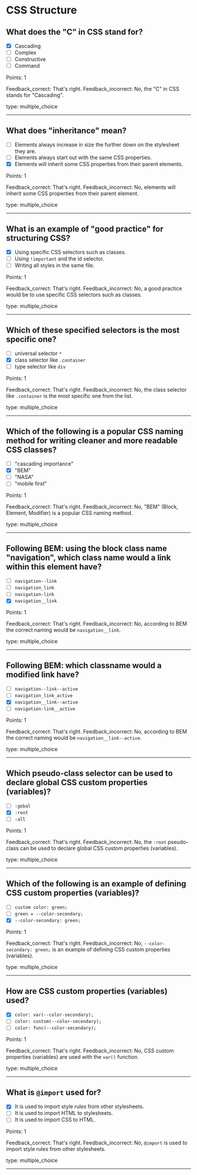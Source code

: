 # CSS Structure

## What does the "C" in CSS stand for?

- [x] Cascading
- [ ] Complex
- [ ] Constructive
- [ ] Command

Points: 1

Feedback_correct: That's right.
Feedback_incorrect: No, the "C" in CSS stands for "Cascading".

type: multiple_choice

---

## What does "inheritance" mean?

- [ ] Elements always increase in size the further down on the stylesheet they are.
- [ ] Elements always start out with the same CSS properties.
- [x] Elements will inherit some CSS properties from their parent elements.

Points: 1

Feedback_correct: That's right.
Feedback_incorrect: No, elements will inherit some CSS properties from their parent element.

type: multiple_choice

---

## What is an example of "good practice" for structuring CSS?

- [x] Using specific CSS selectors such as classes.
- [ ] Using `!important` and the id selector.
- [ ] Writing all styles in the same file.

Points: 1

Feedback_correct: That's right.
Feedback_incorrect: No, a good practice would be to use specific CSS selectors such as classes.

type: multiple_choice

---

## Which of these specified selectors is the most specific one?

- [ ] universal selector `*`
- [x] class selector like `.container`
- [ ] type selector like `div`

Points: 1

Feedback_correct: That's right.
Feedback_incorrect: No, the class selector like `.container` is the most specific one from the list.

type: multiple_choice

---

## Which of the following is a popular CSS naming method for writing cleaner and more readable CSS classes?

- [ ] "cascading importance"
- [x] "BEM"
- [ ] "NASA"
- [ ] "mobile first"

Points: 1

Feedback_correct: That's right.
Feedback_incorrect: No, "BEM" (Block, Element, Modifier) is a popular CSS naming method.

type: multiple_choice

---

## Following BEM: using the block class name "navigation", which class name would a link within this element have?

- [ ] `navigation--link`
- [ ] `navigation_link`
- [ ] `navigation-link`
- [x] `navigation__link`

Points: 1

Feedback_correct: That's right.
Feedback_incorrect: No, according to BEM the correct naming would be `navigation__link`.

type: multiple_choice

---

## Following BEM: which classname would a modified link have?

- [ ] `navigation--link--active`
- [ ] `navigation_link_active`
- [x] `navigation__link--active`
- [ ] `navigation-link__active`

Points: 1

Feedback_correct: That's right.
Feedback_incorrect: No, according to BEM the correct naming would be `navigation__link--active`.

type: multiple_choice

---

## Which pseudo-class selector can be used to declare global CSS custom properties (variables)?

- [ ] `:gobal`
- [x] `:root`
- [ ] `:all`

Points: 1

Feedback_correct: That's right.
Feedback_incorrect: No, the `:root` pseudo-class can be used to declare global CSS custom properties (variables).

type: multiple_choice

---

## Which of the following is an example of defining CSS custom properties (variables)?

- [ ] `custom color: green;`
- [ ] `green = --color-secondary;`
- [x] `--color-secondary: green;`

Points: 1

Feedback_correct: That's right.
Feedback_incorrect: No, `--color-secondary: green;` is an example of defining CSS custom properties (variables).

type: multiple_choice

---

## How are CSS custom properties (variables) used?

- [x] `color: var(--color-secondary);`
- [ ] `color: custom(--color-secondary);`
- [ ] `color: func(--color-secondary);`

Points: 1

Feedback_correct: That's right.
Feedback_incorrect: No, CSS custom properties (variables) are used with the `var()` function.

type: multiple_choice

---

## What is `@import` used for?

- [x] It is used to import style rules from other stylesheets.
- [ ] It is used to import HTML to stylesheets.
- [ ] It is used to import CSS to HTML.

Points: 1

Feedback_correct: That's right.
Feedback_incorrect: No, `@import` is used to import style rules from other stylesheets.

type: multiple_choice

---
